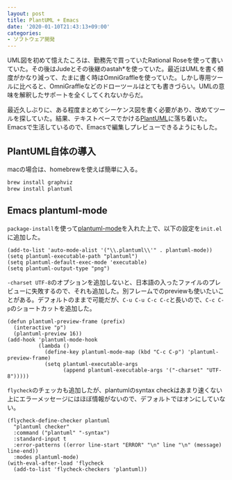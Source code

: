 ```yaml
---
layout: post
title: PlantUML + Emacs
date: '2020-01-10T21:43:13+09:00'
categories:
- ソフトウェア開発
---
```


UML図を初めて憶えたころは、勤務先で買っていたRational Roseを使って書いていた。その後はJudeとその後継のastah*を使っていた。最近はUMLを書く頻度がかなり減って、たまに書く時はOmniGraffleを使っていた。しかし専用ツールに比べると、OmniGraffleなどのドローツールはとても書きづらい。UMLの意味を解釈したサポートを全くしてくれないからだ。

最近久しぶりに、ある程度まとめてシーケンス図を書く必要があり、改めてツールを探していた。結果、テキストベースでかける[PlantUML](https://sourceforge.net/projects/plantuml/)に落ち着いた。Emacsで生活しているので、Emacsで編集しプレビューできるようにもした。

## PlantUML自体の導入

macの場合は、homebrewを使えば簡単に入る。

``` sh
brew install graphviz
brew install plantuml
```

## Emacs plantuml-mode

`package-install`を使って[plantuml-mode](https://github.com/skuro/plantuml-mode)を入れた上で、以下の設定を`init.el`に追加した。

``` emacs-lisp
(add-to-list 'auto-mode-alist '("\\.plantuml\\'" . plantuml-mode))
(setq plantuml-executable-path "plantuml")
(setq plantuml-default-exec-mode 'executable)
(setq plantuml-output-type "png")
```

`-charset UTF-8`のオプションを追加しないと、日本語の入ったファイルのプレビューに失敗するので、それも追加した。別フレームでのpreviewも使いたいことがある。デフォルトのままで可能だが、`C-u C-u C-c C-c`と長いので、`C-c C-p`のショートカットを追加した。

``` emacs-lisp
(defun plantuml-preview-frame (prefix)
  (interactive "p")  
  (plantuml-preview 16))
(add-hook 'plantuml-mode-hook
          (lambda ()
            (define-key plantuml-mode-map (kbd "C-c C-p") 'plantuml-preview-frame)
            (setq plantuml-executable-args
                  (append plantuml-executable-args '("-charset" "UTF-8")))))
```

`flycheck`のチェッカも追加したが、plantumlのsyntax checkはあまり速くない上にエラーメッセージにはほぼ情報がないので、デフォルトではオンにしていない。

``` emacs-lisp
(flycheck-define-checker plantuml
  "plantuml checker"
  :command ("plantuml" "-syntax")
  :standard-input t
  :error-patterns ((error line-start "ERROR" "\n" line "\n" (message) line-end))
  :modes plantuml-mode)  
(with-eval-after-load 'flycheck
  (add-to-list 'flycheck-checkers 'plantuml))
```

